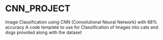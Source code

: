 # CNN_PROJECT
Image Classification using CNN (Convolutional Neural Network) with 88% accuracy
A code template to use for Classification of Images into cats and dogs provided along with the dataset 
